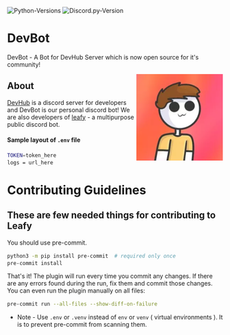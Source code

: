 ![Python-Versions](https://img.shields.io/badge/python-3.8.7-blue?style=flat-square)
![Discord.py-Version](https://img.shields.io/badge/discord.py-1.6.0-blue?style=flat-square)
# DevBot
DevBot - A Bot for DevHub Server which is now open source for it's community!

<img alt="DevBot" align="right" src="mini.png" width=40%/>

## About
[DevHub](https://dsc.gg/leafyserver) is a discord server for developers and DevBot is our personal discord bot! We are also developers of [leafy](https://dsc.gg/leafy) - a multipurpose public discord bot.

#### Sample layout of `.env` file
```bash
TOKEN=token_here
logs = url_here
```

# Contributing Guidelines

## These are few needed things for contributing to Leafy

You should use pre-commit.

```bash
python3 -m pip install pre-commit  # required only once
pre-commit install
```

That's it! The plugin will run every time you commit any changes. If there are any errors found during the run, fix them and commit those changes. You can even run the plugin manually on all files:

```bash
pre-commit run --all-files --show-diff-on-failure
```
* Note - Use `.env` or `.venv` instead of `env` or `venv` ( virtual environments ). It is to prevent pre-commit from scanning them.